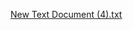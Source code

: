 [New Text Document (4).txt](https://github.com/harsh9vardhan/flutter/files/7925154/New.Text.Document.4.txt)
